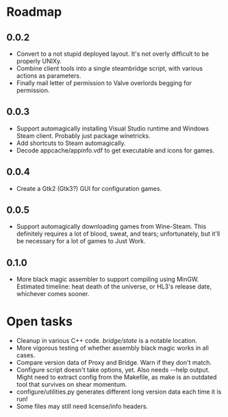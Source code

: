 # Roadmap

## 0.0.2

* Convert to a not stupid deployed layout.  It's not overly difficult
  to be properly UNIXy.
* Combine client tools into a single steambridge script, with various
  actions as parameters.
* Finally mail letter of permission to Valve overlords begging for permission.

## 0.0.3

* Support automagically installing Visual Studio runtime and Windows
  Steam client.  Probably just package winetricks.
* Add shortcuts to Steam automagically.
* Decode appcache/appinfo.vdf to get executable and icons for games.

## 0.0.4

* Create a Gtk2 (Gtk3?) GUI for configuration games.

## 0.0.5

* Support automagically downloading games from Wine-Steam.  This definitely
  requires a lot of blood, sweat, and tears; unfortunately, but it'll
  be necessary for a lot of games to Just Work.

## 0.1.0

* More black magic assembler to support compiling using MinGW.
  Estimated timeline: heat death of the universe, or HL3's release date,
  whichever comes sooner.

# Open tasks

* Cleanup in various C++ code.  *bridge/state* is a notable location.
* More vigorous testing of whether assembly black magic works in all cases.
* Compare version data of Proxy and Bridge.  Warn if they don't match.
* Configure script doesn't take options, yet.  Also needs --help output.
  Might need to extract config from the Makefile, as make is an outdated
  tool that survives on shear momentum.
* configure/utilities.py generates different long version data each time
  it is run!
* Some files may still need license/info headers.

